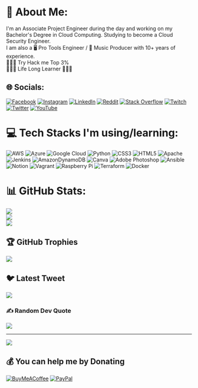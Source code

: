 # 💫 About Me:
I'm an Associate Project Engineer during the day and working on my Bachelor's Degree in Cloud Computing.<be> Studying to become a Cloud Security Engineer.<br>I am also a 🖥️ Pro Tools Engineer / 🎹 Music Producer with 10+ years of experience.<br>👨🏾‍💻 Try Hack me Top 3%<br>👨🏾‍🎓 Life Long Learner 👨🏾‍🎓


## 🌐 Socials:
[![Facebook](https://img.shields.io/badge/Facebook-%231877F2.svg?logo=Facebook&logoColor=white)](https://facebook.com/bevoxpmusik) [![Instagram](https://img.shields.io/badge/Instagram-%23E4405F.svg?logo=Instagram&logoColor=white)](https://instagram.com/xpalien) [![LinkedIn](https://img.shields.io/badge/LinkedIn-%230077B5.svg?logo=linkedin&logoColor=white)](https://linkedin.com/in/benmonroejr) [![Reddit](https://img.shields.io/badge/Reddit-%23FF4500.svg?logo=Reddit&logoColor=white)](https://reddit.com/user/xPbevo) [![Stack Overflow](https://img.shields.io/badge/-Stackoverflow-FE7A16?logo=stack-overflow&logoColor=white)](https://stackoverflow.com/users/xPAli3n) [![Twitch](https://img.shields.io/badge/Twitch-%239146FF.svg?logo=Twitch&logoColor=white)](https://twitch.tv/xpbevo) [![Twitter](https://img.shields.io/badge/Twitter-%231DA1F2.svg?logo=Twitter&logoColor=white)](https://twitter.com/xPALien) [![YouTube](https://img.shields.io/badge/YouTube-%23FF0000.svg?logo=YouTube&logoColor=white)](https://youtube.com/@UCxb0SpElOx1buCVdCuc7dcA) 

# 💻 Tech Stacks I'm using/learning:
![AWS](https://img.shields.io/badge/AWS-%23FF9900.svg?style=plastic&logo=amazon-aws&logoColor=white) ![Azure](https://img.shields.io/badge/azure-%230072C6.svg?style=plastic&logo=azure-devops&logoColor=white) ![Google Cloud](https://img.shields.io/badge/Google%20Cloud-%234285F4.svg?style=plastic&logo=google-cloud&logoColor=white) ![Python](https://img.shields.io/badge/python-3670A0?style=plastic&logo=python&logoColor=ffdd54) ![CSS3](https://img.shields.io/badge/css3-%231572B6.svg?style=plastic&logo=css3&logoColor=white) ![HTML5](https://img.shields.io/badge/html5-%23E34F26.svg?style=plastic&logo=html5&logoColor=white) ![Apache](https://img.shields.io/badge/apache-%23D42029.svg?style=plastic&logo=apache&logoColor=white) ![Jenkins](https://img.shields.io/badge/jenkins-%232C5263.svg?style=plastic&logo=jenkins&logoColor=white) ![AmazonDynamoDB](https://img.shields.io/badge/Amazon%20DynamoDB-4053D6?style=plastic&logo=Amazon%20DynamoDB&logoColor=white) ![Canva](https://img.shields.io/badge/Canva-%2300C4CC.svg?style=plastic&logo=Canva&logoColor=white) ![Adobe Photoshop](https://img.shields.io/badge/adobephotoshop-%2331A8FF.svg?style=plastic&logo=adobephotoshop&logoColor=white) ![Ansible](https://img.shields.io/badge/ansible-%231A1918.svg?style=plastic&logo=ansible&logoColor=white) ![Notion](https://img.shields.io/badge/Notion-%23000000.svg?style=plastic&logo=notion&logoColor=white) ![Vagrant](https://img.shields.io/badge/vagrant-%231563FF.svg?style=plastic&logo=vagrant&logoColor=white) ![Raspberry Pi](https://img.shields.io/badge/-RaspberryPi-C51A4A?style=plastic&logo=Raspberry-Pi) ![Terraform](https://img.shields.io/badge/terraform-%235835CC.svg?style=plastic&logo=terraform&logoColor=white) ![Docker](https://img.shields.io/badge/docker-%230db7ed.svg?style=plastic&logo=docker&logoColor=white)
# 📊 GitHub Stats:
![](https://github-readme-stats.vercel.app/api?username=xPAlien&theme=react&hide_border=false&include_all_commits=false&count_private=false)<br/>
![](https://github-readme-streak-stats.herokuapp.com/?user=xPAlien&theme=react&hide_border=false)<br/>
![](https://github-readme-stats.vercel.app/api/top-langs/?username=xPAlien&theme=react&hide_border=false&include_all_commits=false&count_private=false&layout=compact)

## 🏆 GitHub Trophies
![](https://github-profile-trophy.vercel.app/?username=xPAlien&theme=radical&no-frame=false&no-bg=false&margin-w=4)

## 🐦 Latest Tweet
[![](https://gtce.itsvg.in/api?username=xPALien)](https://github.com/xPAlien/github-twitter-card-embed)

### ✍️ Random Dev Quote
![](https://quotes-github-readme.vercel.app/api?type=horizontal&theme=radical)

---
[![](https://visitcount.itsvg.in/api?id=xPAlien&icon=2&color=12)](https://visitcount.itsvg.in)

  ## 💰 You can help me by Donating
  [![BuyMeACoffee](https://img.shields.io/badge/Buy%20Me%20a%20Coffee-ffdd00?style=for-the-badge&logo=buy-me-a-coffee&logoColor=black)](https://buymeacoffee.com/xPAlien) [![PayPal](https://img.shields.io/badge/PayPal-00457C?style=for-the-badge&logo=paypal&logoColor=white)](https://paypal.me/xPMusik) 

  
<!-- Proudly created with GPRM ( https://gprm.itsvg.in ) -->
